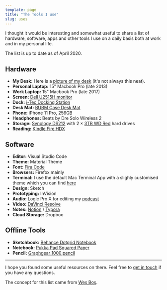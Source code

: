 ```yaml
---
template: page
title: "The Tools I use"
slug: uses
---
```


I thought it would be interesting and somewhat useful to share a list of hardware, software, apps and other tools I use on a daily basis both at work and in my personal life.

The list is up to date as of April 2020.

## Hardware
- **My Desk:** Here is a [picture of my desk](https://www.instagram.com/p/BxS_i7qlkLo/) (it's not always this neat).
- **Personal Laptop:** 15" Macbook Pro (late 2013)
- **Work Laptop:** 15" Macbook Pro (late 2017)
- **Screen:** [Dell U2515H monitor](https://amzn.to/2Yfp118)
- **Dock:** [i-Tec Docking Station](https://amzn.to/2SXtGyL)
- **Desk Mat:** [BUBM Case Desk Mat](https://amzn.to/2YBFYOs)
- **Phone:** iPhone 11 Pro, 256GB
- **Headphones:** Beats by Dre Solo Wireless 2
- **Storage:** [Synology DS212](http://amzn.to/2cYdXyb) with 2 &times; [3TB WD Red](http://amzn.to/2cKr2aX) hard drives
- **Reading:** [Kindle Fire HDX](http://amzn.to/2chJzcz)

## Software
- **Editor:** Visual Studio Code
- **Theme:** Material Theme
- **Font:** [Fira Code](https://github.com/tonsky/FiraCode)
- **Browsers:** Firefox mainly
- **Terminal:** I use the default Mac Terminal App with a slighly customised theme which you can find [here](https://github.com/ajaykarwal/dotfiles/blob/master/src/shell/bash_prompt)
- **Design:** Sketch
- **Prototyping:** InVision
- **Audio:** Logic Pro X for editing my [podcast](http://inspect.fm)
- **Video:** [DaVinci Resolve](https://www.blackmagicdesign.com/uk/products/davinciresolve/)
- **Notes:** [Notion](http://www.notion.so/) / [Typora](https://typora.io/)
- **Cloud Storage:** Dropbox

## Offline Tools
- **Sketchbook:** [Behance Dotgrid Notebook](https://amzn.to/2T0BqjJ)
- **Notebook:** [Pukka Pad Squared Paper](https://amzn.to/2Yh4DwF)
- **Pencil:** [Graphgear 1000 pencil](https://www.pentel.co.uk/products.asp?group=3&type=13&pid=124)

---

I hope you found some useful resources on there. Feel free to [get in touch](/contact/) if you have any questions.

The concept for this list came from [Wes Bos](http://wesbos.com/uses/).
